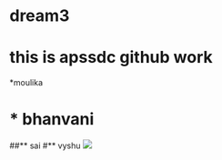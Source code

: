 # dream3
# this is apssdc github work
*moulika
# * bhanvani
##** sai
#** vyshu
<img src='https://www.thephotoargus.com/wp-content/uploads/2020/02/rosepic12.jpg'>
